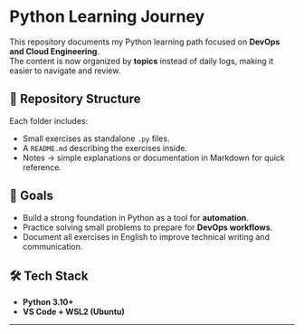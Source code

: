 # Python Learning Journey

This repository documents my Python learning path focused on **DevOps and Cloud Engineering**.  
The content is now organized by **topics** instead of daily logs, making it easier to navigate and review.

## 📂 Repository Structure
Each folder includes:
- Small exercises as standalone `.py` files.
- A `README.md` describing the exercises inside.
- Notes → simple explanations or documentation in Markdown for quick reference.

## 🚀 Goals
- Build a strong foundation in Python as a tool for **automation**.
- Practice solving small problems to prepare for **DevOps workflows**.
- Document all exercises in English to improve technical writing and communication.

## 🛠️ Tech Stack
- **Python 3.10+**
- **VS Code + WSL2 (Ubuntu)**

---